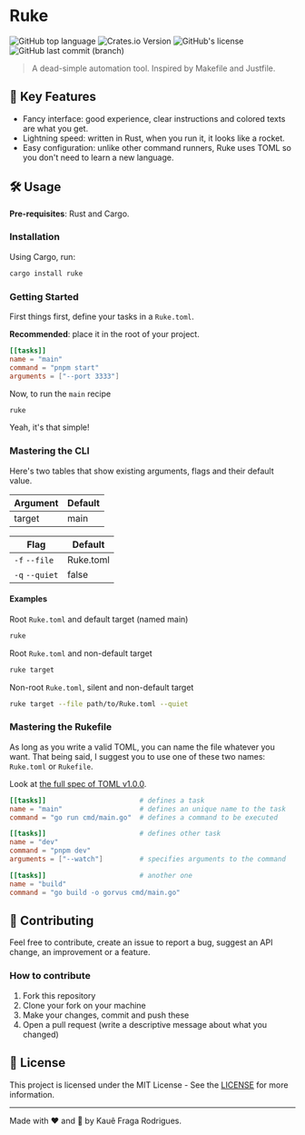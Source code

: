 # Ruke

![GitHub top language](https://img.shields.io/github/languages/top/kauefraga/ruke)
![Crates.io Version](https://img.shields.io/crates/v/ruke)
![GitHub's license](https://img.shields.io/github/license/kauefraga/ruke)
![GitHub last commit (branch)](https://img.shields.io/github/last-commit/kauefraga/ruke/main)

> A dead-simple automation tool. Inspired by Makefile and Justfile.

## 🔑 Key Features

- Fancy interface: good experience, clear instructions and colored texts are what you get.
- Lightning speed: written in Rust, when you run it, it looks like a rocket.
- Easy configuration: unlike other command runners, Ruke uses TOML so you don't need to learn a new language.

## 🛠 Usage

**Pre-requisites**: Rust and Cargo.

### Installation

Using Cargo, run:

```bash
cargo install ruke
```

### Getting Started

First things first, define your tasks in a `Ruke.toml`.

**Recommended**: place it in the root of your project.

```toml
[[tasks]]
name = "main"
command = "pnpm start"
arguments = ["--port 3333"]
```

Now, to run the `main` recipe

```bash
ruke
```

Yeah, it's that simple!

### Mastering the CLI

Here's two tables that show existing arguments, flags and their default value.

| Argument | Default |
|----------|---------|
| target   | main    |

| Flag           | Default   |
|----------------|-----------|
| `-f` `--file`  | Ruke.toml |
| `-q` `--quiet` | false     |

#### Examples

Root `Ruke.toml` and default target (named main)

```bash
ruke
```

Root `Ruke.toml` and non-default target

```bash
ruke target
```

Non-root `Ruke.toml`, silent and non-default target

```bash
ruke target --file path/to/Ruke.toml --quiet
```

### Mastering the Rukefile

As long as you write a valid TOML, you can name the file whatever you want. That being said, I suggest you to use one of these two names: `Ruke.toml` or `Rukefile`.

Look at [the full spec of TOML v1.0.0](https://toml.io/en/v1.0.0).

```toml
[[tasks]]                       # defines a task
name = "main"                   # defines an unique name to the task
command = "go run cmd/main.go"  # defines a command to be executed

[[tasks]]                       # defines other task
name = "dev"
command = "pnpm dev"
arguments = ["--watch"]         # specifies arguments to the command

[[tasks]]                       # another one
name = "build"
command = "go build -o gorvus cmd/main.go"
```

## 💖 Contributing

Feel free to contribute, create an issue to report a bug, suggest an API change, an improvement or a feature.

### How to contribute

1. Fork this repository
2. Clone your fork on your machine
3. Make your changes, commit and push these
4. Open a pull request (write a descriptive message about what you changed)

## 📝 License

This project is licensed under the MIT License - See the [LICENSE](https://github.com/kauefraga/ruke/blob/main/LICENSE) for more information.

---

Made with ❤ and 🦀 by Kauê Fraga Rodrigues.
